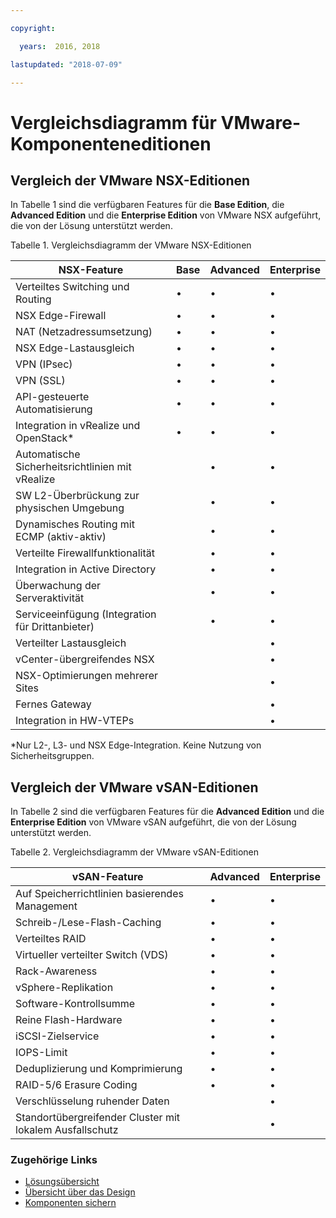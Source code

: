 ```yaml
---

copyright:

  years:  2016, 2018

lastupdated: "2018-07-09"

---
```


# Vergleichsdiagramm für VMware-Komponenteneditionen

## Vergleich der VMware NSX-Editionen

In Tabelle 1 sind die verfügbaren Features für die **Base Edition**, die **Advanced Edition** und die **Enterprise Edition** von VMware NSX aufgeführt, die von der Lösung unterstützt werden.

Tabelle 1. Vergleichsdiagramm der VMware NSX-Editionen

| NSX-Feature                                   | Base | Advanced | Enterprise |
|-----------------------------------------------|------|----------|------------|
| Verteiltes Switching und Routing             | •    | •        | •          |
| NSX Edge-Firewall                             | •    | •        | •          |
| NAT (Netzadressumsetzung)                                           | •    | •        | •          |
| NSX Edge-Lastausgleich                       | •    | •        | •          |
| VPN (IPsec)                                   | •    | •        | •          |
| VPN (SSL)                                     | •    | •        | •          |
| API-gesteuerte Automatisierung                         | •    | •        | •          |
| Integration in vRealize und OpenStack\*     | •    | •        | •          |
| Automatische Sicherheitsrichtlinien mit vRealize |      | •        | •          |
| SW L2-Überbrückung zur physischen Umgebung        |      | •        | •          |
| Dynamisches Routing mit ECMP (aktiv-aktiv)     |      | •        | •          |
| Verteilte Firewallfunktionalität                       |      | •        | •          |
| Integration in Active Directory             |      | •        | •          |
| Überwachung der Serveraktivität                    |      | •        | •          |
| Serviceeinfügung (Integration für Drittanbieter)     |      | •        | •          |
| Verteilter Lastausgleich                    |      |          | •          |
| vCenter-übergreifendes NSX                             |      |          | •          |
| NSX-Optimierungen mehrerer Sites                  |      |          | •          |
| Fernes Gateway                                |      |          | •          |
| Integration in HW-VTEPs                     |      |          | •          |
\*Nur L2-, L3- und NSX Edge-Integration. Keine Nutzung von Sicherheitsgruppen.

## Vergleich der VMware vSAN-Editionen

In Tabelle 2 sind die verfügbaren Features für die **Advanced Edition** und die **Enterprise Edition** von VMware vSAN aufgeführt, die von der Lösung unterstützt werden.

Tabelle 2. Vergleichsdiagramm der VMware vSAN-Editionen

| vSAN-Feature                                    | Advanced | Enterprise |
|-------------------------------------------------|----------|------------|
| Auf Speicherrichtlinien basierendes Management                 | •        | •          |
| Schreib-/Lese-Flash-Caching                        | •        | •          |
| Verteiltes RAID                                | •        | •          |
| Virtueller verteilter Switch (VDS)                      | •        | •          |
| Rack-Awareness                                  | •        | •          |
| vSphere-Replikation                             | •        | •          |
| Software-Kontrollsumme                               | •        | •          |
| Reine Flash-Hardware                              | •        | •          |
| iSCSI-Zielservice                            | •        | •          |
| IOPS-Limit                                      | •        | •          |
| Deduplizierung und Komprimierung                   | •        | •          |
| RAID-5/6 Erasure Coding                         | •        | •          |
| Verschlüsselung ruhender Daten                         |          | •          |
| Standortübergreifender Cluster mit lokalem Ausfallschutz |          | •          |

### Zugehörige Links

* [Lösungsübersicht](solution_overview.html)
* [Übersicht über das Design](design_overview.html)
* [Komponenten sichern](solution_backingup.html)
